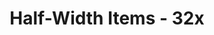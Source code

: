 ---
title: Half-Width Items - 32x
permalink: /article/compliance32xAddons/Half-Width%20Items
comments: true
comments-id: HalfWidthItems
header-img: article/compliance32xAddons/Half-Width Items.jpg

long_text: 1x1 item width of 32x items

authors:
  - Azure Onyxscore

download: 
  - CurseForge: 
    - https://www.curseforge.com/minecraft/texture-packs/half-width-items
---